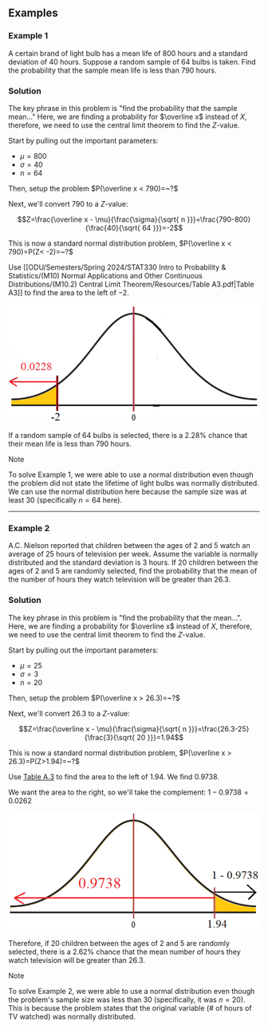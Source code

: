 ## Examples

### Example 1

A certain brand of light bulb has a mean life of 800 hours and a standard deviation of 40 hours. Suppose a random sample of 64 bulbs is taken. Find the probability that the sample mean life is less than 790 hours.

### Solution

The key phrase in this problem is "find the probability that the sample mean..." Here, we are finding a probability for $\overline x$ instead of $X$, therefore, we need to use the central limit theorem to find the $Z$-value.

Start by pulling out the important parameters:

- $\mu=800$
- $\sigma = 40$
- $n = 64$

Then, setup the problem $P(\overline x < 790)=~?$

Next, we'll convert 790 to a $Z$-value:

$$Z=\frac{\overline x - \mu}{\frac{\sigma}{\sqrt{ n }}}=\frac{790-800}{\frac{40}{\sqrt{ 64 }}}=-2$$

This is now a standard normal distribution problem, $P(\overline x < 790)=P(Z< -2)=~?$

Use [[ODU/Semesters/Spring 2024/STAT330 Intro to Probability & Statistics/(M10) Normal Applications and Other Continuous Distributions/(M10.2) Central Limit Theorem/Resources/Table A3.pdf|Table A3]] to find the area to the left of $-2$.

![](./Resources/example_1_standard_normal_curve.png)

If a random sample of 64 bulbs is selected, there is a $2.28\%$ chance that their mean life is less than 790 hours.

> [!Note] 
> To solve Example 1, we were able to use a normal distribution even though the problem did not state the lifetime of light bulbs was normally distributed. We can use the normal distribution here because the sample size was at least 30 (specifically $n=64$ here).

- - -
### Example 2

A.C. Nielson reported that children between the ages of 2 and 5 watch an average of 25 hours of television per week. Assume the variable is normally distributed and the standard deviation is 3 hours. If 20 children between the ages of 2 and 5 are randomly selected, find the probability that the mean of the number of hours they watch television will be greater than 26.3.

### Solution

The key phrase in this problem is "find the probability that the mean...". Here, we are finding a probability for $\overline x$ instead of $X$, therefore, we need to use the central limit theorem to find the $Z$-value. 

Start by pulling out the important parameters:

- $\mu=25$
- $\sigma=3$
- $n=20$

Then, setup the problem $P(\overline x > 26.3)=~?$

Next, we'll convert 26.3 to a $Z$-value:

$$Z=\frac{\overline x - \mu}{\frac{\sigma}{\sqrt{ n }}}=\frac{26.3-25}{\frac{3}{\sqrt{ 20 }}}=1.94$$

This is now a standard normal distribution problem, $P(\overline x > 26.3)=P(Z>1.94)=~?$

Use [Table A.3](obsidian://open?vault=Notes&file=Courses%2FODU%20Spring%202024%2FSTAT330%20Intro%20to%20Probability%20%26%20Statistics%2F(M10)%20Normal%20Applications%20and%20Other%20Continuous%20Distributions%2F(M10.2)%20Central%20Limit%20Theorem%2FResources%2FTable%20A3.pdf) to find the area to the left of $1.94$. We find $0.9738$.

We want the area to the right, so we'll take the complement: $1-0.9738=0.0262$

![](./Resources/example_2_standard_normal_curve.png)

Therefore, if 20 children between the ages of 2 and 5 are randomly selected, there is a $2.62\%$ chance that the mean number of hours they watch television will be greater than 26.3.

> [!Note]
> To solve Example 2, we were able to use a normal distribution even though the problem's sample size was less than 30 (specifically, it was $n=20$). This is because the problem states that the original variable (# of hours of TV watched) was normally distributed.

